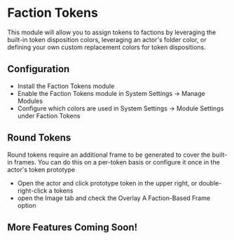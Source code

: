 # Faction Tokens

This module will allow you to assign tokens to factions by leveraging the built-in token disposition colors, leveraging an actor's folder color, or defining your own custom replacement colors for token dispositions.

## Configuration

* Install the Faction Tokens module
* Enable the Faction Tokens module in System Settings -> Manage Modules
* Configure which colors are used in System Settings -> Module Settings under Faction Tokens

## Round Tokens

Round tokens require an additional frame to be generated to cover the built-in frames. You can do this on a per-token basis or configure it once in the actor's token prototype

* Open the actor and click prototype token in the upper right, or double-right-click a tokens
* open the Image tab and check the Overlay A Faction-Based Frame option

## More Features Coming Soon!
